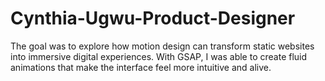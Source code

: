 # Cynthia-Ugwu-Product-Designer
The goal was to explore how motion design can transform static websites into immersive digital experiences. With GSAP, I was able to create fluid animations that make the interface feel more intuitive and alive.
